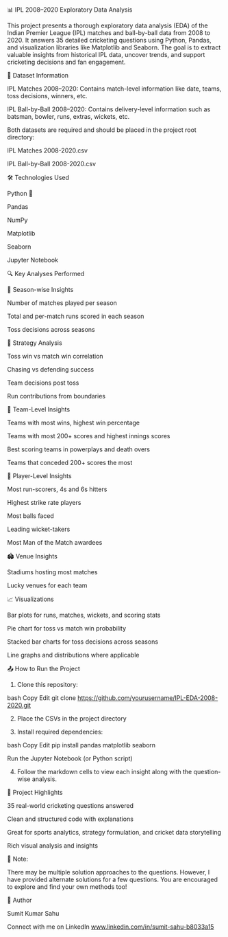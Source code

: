 📊 IPL 2008–2020 Exploratory Data Analysis

This project presents a thorough exploratory data analysis (EDA) of the Indian Premier League (IPL) matches and ball-by-ball data from 2008 to 2020. It answers 35 detailed cricketing questions using Python, Pandas, and visualization libraries like Matplotlib and Seaborn. The goal is to extract valuable insights from historical IPL data, uncover trends, and support cricketing decisions and fan engagement.

📁 Dataset Information

IPL Matches 2008–2020: Contains match-level information like date, teams, toss decisions, winners, etc.

IPL Ball-by-Ball 2008–2020: Contains delivery-level information such as batsman, bowler, runs, extras, wickets, etc.

Both datasets are required and should be placed in the project root directory:

IPL Matches 2008-2020.csv

IPL Ball-by-Ball 2008-2020.csv

🛠️ Technologies Used

Python 🐍

Pandas

NumPy

Matplotlib

Seaborn

Jupyter Notebook

🔍 Key Analyses Performed

📅 Season-wise Insights

Number of matches played per season

Total and per-match runs scored in each season

Toss decisions across seasons

🧠 Strategy Analysis

Toss win vs match win correlation

Chasing vs defending success

Team decisions post toss

Run contributions from boundaries

🏏 Team-Level Insights

Teams with most wins, highest win percentage

Teams with most 200+ scores and highest innings scores

Best scoring teams in powerplays and death overs

Teams that conceded 200+ scores the most

📌 Player-Level Insights

Most run-scorers, 4s and 6s hitters

Highest strike rate players

Most balls faced

Leading wicket-takers

Most Man of the Match awardees

🏟️ Venue Insights

Stadiums hosting most matches

Lucky venues for each team

📈 Visualizations

Bar plots for runs, matches, wickets, and scoring stats

Pie chart for toss vs match win probability

Stacked bar charts for toss decisions across seasons

Line graphs and distributions where applicable

📤 How to Run the Project

1. Clone this repository:

bash
Copy
Edit
git clone https://github.com/yourusername/IPL-EDA-2008-2020.git

2. Place the CSVs in the project directory

3. Install required dependencies:

bash
Copy
Edit
pip install pandas matplotlib seaborn

Run the Jupyter Notebook (or Python script)

4. Follow the markdown cells to view each insight along with the question-wise analysis.


📌 Project Highlights

35 real-world cricketing questions answered

Clean and structured code with explanations

Great for sports analytics, strategy formulation, and cricket data storytelling

Rich visual analysis and insights

🧾 Note: 

There may be multiple solution approaches to the questions. However, I have provided alternate solutions for a few questions. You are encouraged to explore and find your own methods too!

📧 Author

Sumit Kumar Sahu

Connect with me on LinkedIn 
www.linkedin.com/in/sumit-sahu-b8033a15
